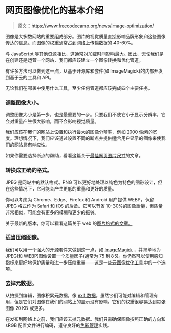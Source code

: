 # 网页图像优化的基本介绍

> 原文：<https://www.freecodecamp.org/news/image-optimization/>

图像是大多数网站的重要组成部分。图片的视觉质量直接影响品牌形象和这些图像传达的信息。而图像的权重通常占到网络上传输数据的 40-60%。

与 JavaScript 等其他资源相比，这通常对加载时间影响最大。因此，无论我们是在创建还是运营一个网站，我们都应该建立一个图像转换和优化管道。

有许多方法可以做到这一点，从基于开源库和套件(如 ImageMagick)的内部开发到基于云的工具和 API。

无论我们在部署中使用什么工具，至少任何管道都应该完成四个主要任务。

### 调整图像大小。

调整图像大小是第一步，也是最重要的一步。只要我们不使它小于显示分辨率，它会对重量产生很大影响，而不会影响视觉质量。

我们应该在我们的网站上设置和执行最大的图像分辨率，例如 2000 像素的宽度。理想情况下，我们应该通过设置不同的断点并提供适合用户显示的图像来使我们的网站具有响应性。

如果你需要选择断点的帮助，看看这篇关于[最佳网页图片尺寸](https://abraia.me/docs/best-image-sizes-for-web/)的文章。

### 转换成正确的格式。

JPEG 是网站中的默认格式。PNG 可以更好地处理以纯色为特色的图形设计，但在这些情况下，它可能会产生更低的重量和更好的质量。

你可以考虑为 Chrome、Edge、Firefox 和 Android 用户提供 WEBP，保留 JPEG 格式作为 Safari 和 iOS 的后备。它可以节省 10-30%的图像重量，但质量非常相似，可能会有更多的模糊和更少的振铃。

关于最新的版本，你可以看看这篇关于 web 的[图片格式的文章。](https://abraia.me/docs/best-image-formats-for-web/)

### 适当压缩图像。

我们可以用一个强大的开源套件来做到这一点，如 [ImageMagick](https://imagemagick.org/index.php) ，并简单地为 JPEG(和 WEBP)图像设置一个质量因子(通常为 75 到 85)。你仍然可以使用感知指标来更好地保护质量和进一步压缩重量——这是一些云[图像优化工具](https://abraia.me/docs/image-optimization/#automatic-image-optimization-for-web)中的一个选项。

### 去掉元数据。

从拍摄到编辑，图像积累元数据，像 [exif 数据](https://abraia.me/docs/exif-data-orientation/)。虽然它们可能对编辑和管理有用，但是它们对图像在我们的网站上的显示没有影响。它们的权重很容易达到每张图像 20 KB 或更多。

在发布到网络上之前，我们应该去掉元数据。我们只需确保图像按照正确的方向和 sRGB 配置文件进行编码，遵守良好的[色彩管理](https://abraia.me/docs/color-management-for-web/)实践。